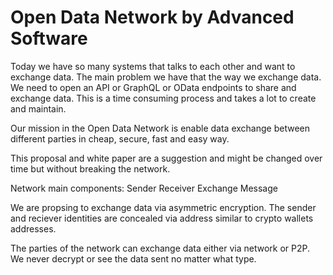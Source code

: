 # Open Data Network by Advanced Software

Today we have so many systems that talks to each other and want to exchange data. The main problem we have that the way we exchange data. We need to open an API or GraphQL or OData endpoints to share and exchange data. This is a time consuming process and takes a lot to create and maintain.

Our mission in the Open Data Network is enable data exchange between different parties in cheap, secure, fast and easy way.

This proposal and white paper are a suggestion and might be changed over time but without breaking the network.

Network main components:
Sender
Receiver
Exchange Message

We are propsing to exchange data via asymmetric encryption. The sender and reciever identities are concealed via address similar to crypto wallets addresses.

The parties of the network can exchange data either via network or P2P. We never decrypt or see the data sent no matter what type.

